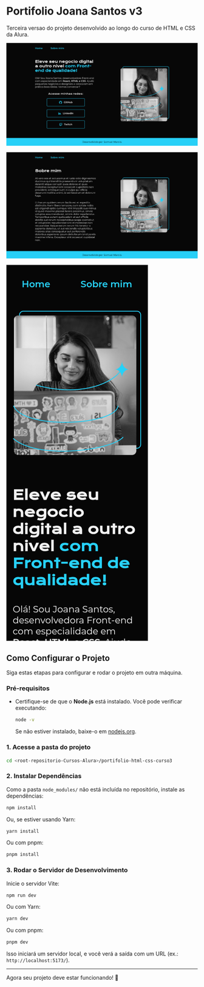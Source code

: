 # Portifolio Joana Santos v3

Terceira versao do projeto desenvolvido ao longo do curso de HTML e CSS da Alura.

![Imagem da home page do Projeto](public/portifolio-html-css-curso4-home.png "Home Joana Santos")

![Imagem da pagina sobre do Projeto](public/portifolio-html-css-curso4-about.png "About Joana Santos")

![Imagem da home page do Projeto mobile](public/portifolio-html-css-curso4-home-mobile.png "Home Joana Santos Mobile")

## Como Configurar o Projeto

Siga estas etapas para configurar e rodar o projeto em outra máquina.

### Pré-requisitos
- Certifique-se de que o **Node.js** está instalado. Você pode verificar executando:
  ```sh
  node -v
  ```
  Se não estiver instalado, baixe-o em [nodejs.org](https://nodejs.org/).

### 1. Acesse a pasta do projeto
```sh
cd <root-repositorio-Cursos-Alura>/portifolio-html-css-curso3
```

### 2. Instalar Dependências
Como a pasta `node_modules/` não está incluída no repositório, instale as dependências:
```sh
npm install
```
Ou, se estiver usando Yarn:
```sh
yarn install
```
Ou com pnpm:
```sh
pnpm install
```

### 3. Rodar o Servidor de Desenvolvimento
Inicie o servidor Vite:
```sh
npm run dev
```
Ou com Yarn:
```sh
yarn dev
```
Ou com pnpm:
```sh
pnpm dev
```

Isso iniciará um servidor local, e você verá a saída com um URL (ex.: `http://localhost:5173/`).

---

Agora seu projeto deve estar funcionando! 🚀

